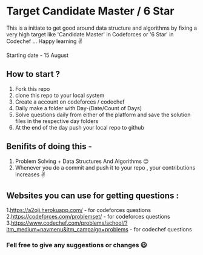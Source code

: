 # Target Candidate Master / 6 Star

This is a initiate to get good around data structure and algorithms by fixing a very high target like 'Candidate Master' in Codeforces or '6 Star' in Codechef ...
Happy learning ✌

Starting date - 15 August


## How to start ?

1. Fork this repo
2. clone this repo to your local system
3. Create a account on codeforces / codechef 
4. Daily make a folder with Day-(Date/Count of Days)
5. Solve questions daily from either of the platform and save the solution files in the respective day folders
6. At the end of the day push your local repo to github


## Benifits of doing this -

1. Problem Solving + Data Structures And Algorithms 😊
2. Whenever you do a commit and push it to your repo , your contributions increases ✌


## Websites you can use for getting questions :

1.https://a2ojj.herokuapp.com/ - for codeforces questions
2.https://codeforces.com/problemset/ - for codeforces questions
3.https://www.codechef.com/problems/school/?itm_medium=navmenu&itm_campaign=problems - for codechef questions






### Fell free to give any suggestions or changes 😃
